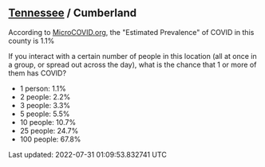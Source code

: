 
## [Tennessee](/united-states/tennessee) / Cumberland

According to [MicroCOVID.org](http://microcovid.org),
the "Estimated Prevalence" of COVID in this county is 1.1%

If you interact with a certain number of people in this location
(all at once in a group, or spread out across the day), what is the chance that
1 or more of them has COVID?

- 1 person: 1.1%
- 2 people: 2.2%
- 3 people: 3.3%
- 5 people: 5.5%
- 10 people: 10.7%
- 25 people: 24.7%
- 100 people: 67.8%

Last updated: 2022-07-31 01:09:53.832741 UTC
